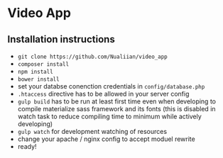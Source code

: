 # Video App

## Installation instructions
* `git clone https://github.com/Nualiian/video_app`
* `composer install`
* `npm install`
* `bower install`
* set your databse conenction credentials in `config/database.php`
* `.htaccess` directive has to be allowed in your server config
* `gulp build` has to be run at least first time even when developing to compile materialize sass framework and its fonts (this is disabled in watch task to reduce compiling time to minimum while actively developing)
* `gulp watch` for development watching of resources
* change your apache / nginx config to accept moduel rewrite
* ready!
